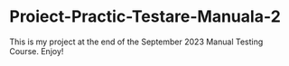 # Proiect-Practic-Testare-Manuala-2
This is my project at the end of the September 2023 Manual Testing Course. Enjoy!
